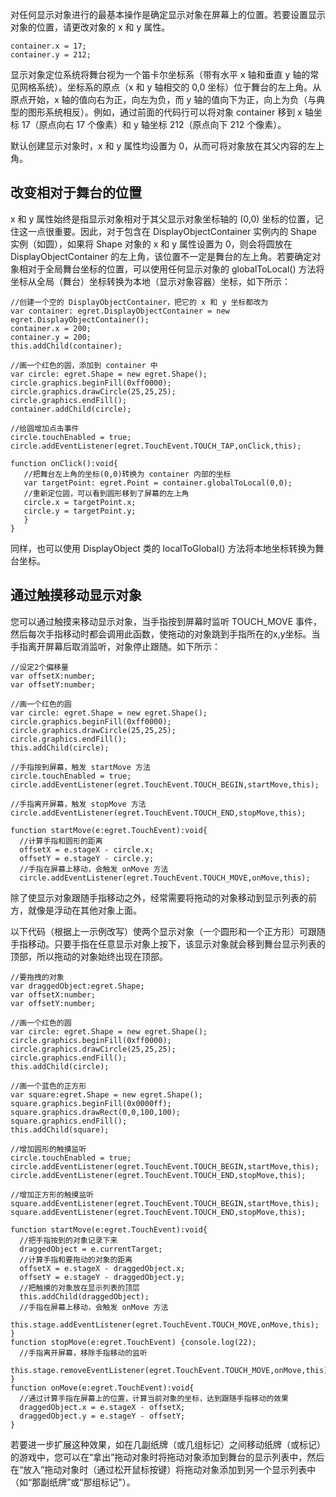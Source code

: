 对任何显示对象进行的最基本操作是确定显示对象在屏幕上的位置。若要设置显示对象的位置，请更改对象的 x 和 y 属性。

``` 
container.x = 17;
container.y = 212;
 ```
 显示对象定位系统将舞台视为一个笛卡尔坐标系（带有水平 x 轴和垂直 y 轴的常见网格系统）。坐标系的原点（x 和 y 轴相交的 0,0 坐标）位于舞台的左上角。从原点开始，x 轴的值向右为正，向左为负，而 y 轴的值向下为正，向上为负（与典型的图形系统相反）。例如，通过前面的代码行可以将对象 container 移到 x 轴坐标 17（原点向右 17 个像素）和 y 轴坐标 212（原点向下 212 个像素）。

 默认创建显示对象时，x 和 y 属性均设置为 0，从而可将对象放在其父内容的左上角。

## 改变相对于舞台的位置

 x 和 y 属性始终是指显示对象相对于其父显示对象坐标轴的 (0,0) 坐标的位置，记住这一点很重要。因此，对于包含在 DisplayObjectContainer 实例内的 Shape 实例（如圆），如果将 Shape 对象的 x 和 y 属性设置为 0，则会将圆放在 DisplayObjectContainer 的左上角，该位置不一定是舞台的左上角。若要确定对象相对于全局舞台坐标的位置，可以使用任何显示对象的 globalToLocal() 方法将坐标从全局（舞台）坐标转换为本地（显示对象容器）坐标，如下所示：
 
 ```
//创建一个空的 DisplayObjectContainer，把它的 x 和 y 坐标都改为
var container: egret.DisplayObjectContainer = new egret.DisplayObjectContainer();
container.x = 200;
container.y = 200;
this.addChild(container);

//画一个红色的圆，添加到 container 中
var circle: egret.Shape = new egret.Shape();
circle.graphics.beginFill(0xff0000);
circle.graphics.drawCircle(25,25,25);
circle.graphics.endFill();
container.addChild(circle);

//给圆增加点击事件
circle.touchEnabled = true;
circle.addEventListener(egret.TouchEvent.TOUCH_TAP,onClick,this);

function onClick():void{
    //把舞台左上角的坐标(0,0)转换为 container 内部的坐标
    var targetPoint: egret.Point = container.globalToLocal(0,0);
    //重新定位圆，可以看到圆形移到了屏幕的左上角
    circle.x = targetPoint.x;
    circle.y = targetPoint.y;
    }
}
  ```
同样，也可以使用 DisplayObject 类的 localToGlobal() 方法将本地坐标转换为舞台坐标。

## 通过触摸移动显示对象
您可以通过触摸来移动显示对象，当手指按到屏幕时监听 TOUCH_MOVE 事件，然后每次手指移动时都会调用此函数，使拖动的对象跳到手指所在的x,y坐标。当手指离开屏幕后取消监听，对象停止跟随。如下所示：

```
//设定2个偏移量
var offsetX:number;
var offsetY:number;

//画一个红色的圆
var circle: egret.Shape = new egret.Shape();
circle.graphics.beginFill(0xff0000);
circle.graphics.drawCircle(25,25,25);
circle.graphics.endFill();
this.addChild(circle);

//手指按到屏幕，触发 startMove 方法
circle.touchEnabled = true;
circle.addEventListener(egret.TouchEvent.TOUCH_BEGIN,startMove,this);

//手指离开屏幕，触发 stopMove 方法
circle.addEventListener(egret.TouchEvent.TOUCH_END,stopMove,this);

function startMove(e:egret.TouchEvent):void{
  //计算手指和圆形的距离
  offsetX = e.stageX - circle.x;
  offsetY = e.stageY - circle.y;
  //手指在屏幕上移动，会触发 onMove 方法
  circle.addEventListener(egret.TouchEvent.TOUCH_MOVE,onMove,this);
 ```
 除了使显示对象跟随手指移动之外，经常需要将拖动的对象移动到显示列表的前方，就像是浮动在其他对象上面。

 以下代码（根据上一示例改写）使两个显示对象（一个圆形和一个正方形）可跟随手指移动。只要手指在任意显示对象上按下，该显示对象就会移到舞台显示列表的顶部，所以拖动的对象始终出现在顶部。
 
 ```
//要拖拽的对象
var draggedObject:egret.Shape;
var offsetX:number;
var offsetY:number;

//画一个红色的圆
var circle: egret.Shape = new egret.Shape();
circle.graphics.beginFill(0xff0000);
circle.graphics.drawCircle(25,25,25);
circle.graphics.endFill();
this.addChild(circle);

//画一个蓝色的正方形
var square:egret.Shape = new egret.Shape();
square.graphics.beginFill(0x0000ff);
square.graphics.drawRect(0,0,100,100);
square.graphics.endFill();
this.addChild(square);

//增加圆形的触摸监听
circle.touchEnabled = true;
circle.addEventListener(egret.TouchEvent.TOUCH_BEGIN,startMove,this);
circle.addEventListener(egret.TouchEvent.TOUCH_END,stopMove,this);

//增加正方形的触摸监听
square.addEventListener(egret.TouchEvent.TOUCH_BEGIN,startMove,this);
square.addEventListener(egret.TouchEvent.TOUCH_END,stopMove,this);

function startMove(e:egret.TouchEvent):void{
   //把手指按到的对象记录下来
   draggedObject = e.currentTarget;
   //计算手指和要拖动的对象的距离
   offsetX = e.stageX - draggedObject.x;
   offsetY = e.stageY - draggedObject.y;
   //把触摸的对象放在显示列表的顶层
   this.addChild(draggedObject);
   //手指在屏幕上移动，会触发 onMove 方法
   this.stage.addEventListener(egret.TouchEvent.TOUCH_MOVE,onMove,this);
}
function stopMove(e:egret.TouchEvent) {console.log(22);
   //手指离开屏幕，移除手指移动的监听
   this.stage.removeEventListener(egret.TouchEvent.TOUCH_MOVE,onMove,this);
}
function onMove(e:egret.TouchEvent):void{
   //通过计算手指在屏幕上的位置，计算当前对象的坐标，达到跟随手指移动的效果
   draggedObject.x = e.stageX - offsetX;
   draggedObject.y = e.stageY - offsetY;
}
 ```
  若要进一步扩展这种效果，如在几副纸牌（或几组标记）之间移动纸牌（或标记）的游戏中，您可以在“拿出”拖动对象时将拖动对象添加到舞台的显示列表中，然后在“放入”拖动对象时（通过松开鼠标按键）将拖动对象添加到另一个显示列表中（如“那副纸牌”或“那组标记”）。
